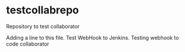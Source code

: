 # testcollabrepo
Repository to test collaborator

Adding a line to this file.  Test WebHook to Jenkins.
Testing webhook to code collaborator
